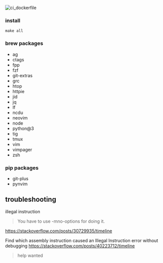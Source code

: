 ![ci_dockerfile](https://github.com/fast-ide/bootstrap/workflows/ci_dockerfile/badge.svg?branch=master)

### install
```
make all
```

### brew packages

- ag
- ctags
- fpp
- fzf
- git-extras
- grc
- htop
- httpie
- jid
- jq
- lf
- ncdu
- neovim
- node
- python@3
- tig
- tmux
- vim
- vimpager
- zsh

### pip packages

- git-plus
- pynvim


## troubleshooting

illegal instruction
> You have to use -mno-options for doing it.

https://stackoverflow.com/posts/30729935/timeline

Find which assembly instruction caused an Illegal Instruction error without debugging
https://stackoverflow.com/posts/40223712/timeline

> help wanted
